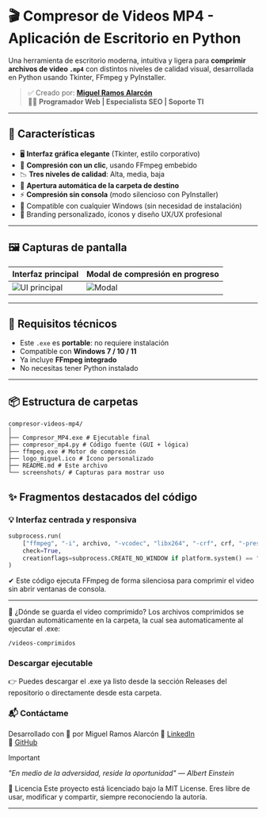 # 🎬 Compresor de Videos MP4 - Aplicación de Escritorio en Python

Una herramienta de escritorio moderna, intuitiva y ligera para **comprimir archivos de video `.mp4`** con distintos niveles de calidad visual, desarrollada en Python usando Tkinter, FFmpeg y PyInstaller.

> ✅ Creado por: [**Miguel Ramos Alarcón**](https://pe.linkedin.com/in/miguel-alonso-ramos-alarcon)  
> 🧑‍💼 **Programador Web | Especialista SEO | Soporte TI**

---

## 🚀 Características

- 🖥 **Interfaz gráfica elegante** (Tkinter, estilo corporativo)
- 🔄 **Compresión con un clic**, usando FFmpeg embebido
- 📉 **Tres niveles de calidad**: Alta, media, baja
- 📁 **Apertura automática de la carpeta de destino**
- ⚡ **Compresión sin consola** (modo silencioso con PyInstaller)
- 🧪 Compatible con cualquier Windows (sin necesidad de instalación)
- 🎨 Branding personalizado, íconos y diseño UX/UX profesional

---

## 🖼️ Capturas de pantalla

| Interfaz principal                             | Modal de compresión en progreso                |
|-----------------------------------------------|-----------------------------------------------|
| ![UI principal](./screenshots/ui_main.png)    | ![Modal](./screenshots/ui_modal.png)          |

---

## 🔧 Requisitos técnicos

- Este `.exe` es **portable**: no requiere instalación
- Compatible con **Windows 7 / 10 / 11**
- Ya incluye **FFmpeg integrado**
- No necesitas tener Python instalado

---

## 📦 Estructura de carpetas
```
compresor-videos-mp4/
│
├── Compresor_MP4.exe # Ejecutable final
├── compresor_mp4.py # Código fuente (GUI + lógica)
├── ffmpeg.exe # Motor de compresión
├── logo_miguel.ico # Ícono personalizado
├── README.md # Este archivo
└── screenshots/ # Capturas para mostrar uso
```

## ✨ Fragmentos destacados del código

### 💡 Interfaz centrada y responsiva

```python
subprocess.run(
    ["ffmpeg", "-i", archivo, "-vcodec", "libx264", "-crf", crf, "-preset", "medium", "-y", archivo_salida],
    check=True,
    creationflags=subprocess.CREATE_NO_WINDOW if platform.system() == "Windows" else 0
)
```
✔ Este código ejecuta FFmpeg de forma silenciosa para comprimir el video sin abrir ventanas de consola.

---
📁 ¿Dónde se guarda el video comprimido?
Los archivos comprimidos se guardan automáticamente en la carpeta, la cual sea automaticamente al ejecutar el .exe:
```
/videos-comprimidos
```

### Descargar ejecutable
👉 Puedes descargar el .exe ya listo desde la sección Releases del repositorio o directamente desde esta carpeta.

### 📬 Contáctame
Desarrollado con 💙 por Miguel Ramos Alarcón
📌 [LinkedIn](https://pe.linkedin.com/in/miguel-alonso-ramos-alarcon)  
📁 [GitHub](https://github.com/miguelramosalarcon)  

> [!IMPORTANT]
> _"En medio de la adversidad, reside la oportunidad" — Albert Einstein_

🧪 Licencia
Este proyecto está licenciado bajo la MIT License. Eres libre de usar, modificar y compartir, siempre reconociendo la autoría.


---
